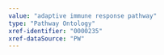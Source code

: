 ```yaml
---
value: "adaptive immune response pathway"
type: "Pathway Ontology"
xref-identifier: "0000235"
xref-dataSource: "PW"
---
```

